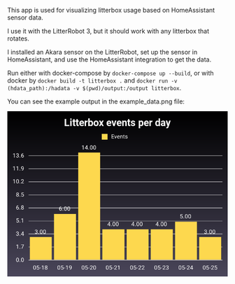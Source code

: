 This app is used for visualizing litterbox usage based on HomeAssistant sensor data.

I use it with the LitterRobot 3, but it should work with any litterbox that rotates.

I installed an Akara sensor on the LitterRobot, set up the sensor in HomeAssistant, and use the HomeAssistant integration to get the data.

Run either with docker-compose by `docker-compose up --build`, or
with docker by `docker build -t litterbox .` and `docker run -v (hdata_path):/hadata -v $(pwd)/output:/output litterbox`.

You can see the example output in the example_data.png file:

![Example data](example_data.png)
